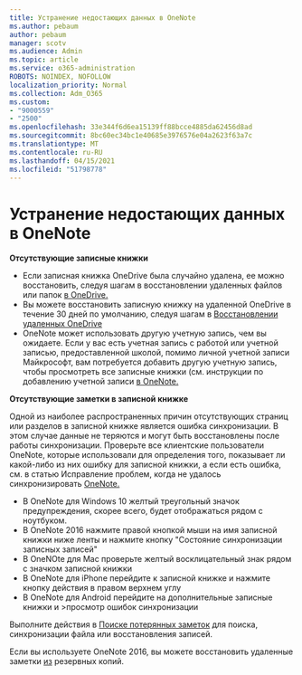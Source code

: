 ```yaml
---
title: Устранение недостающих данных в OneNote
ms.author: pebaum
author: pebaum
manager: scotv
ms.audience: Admin
ms.topic: article
ms.service: o365-administration
ROBOTS: NOINDEX, NOFOLLOW
localization_priority: Normal
ms.collection: Adm_O365
ms.custom:
- "9000559"
- "2500"
ms.openlocfilehash: 33e344f6d6ea15139ff88bcce4885da62456d8ad
ms.sourcegitcommit: 8bc60ec34bc1e40685e3976576e04a2623f63a7c
ms.translationtype: MT
ms.contentlocale: ru-RU
ms.lasthandoff: 04/15/2021
ms.locfileid: "51798778"
---
```

# <a name="resolving-missing-data-in-onenote"></a>Устранение недостающих данных в OneNote

**Отсутствующие записные книжки**

- Если записная книжка OneDrive была случайно удалена, ее можно восстановить, следуя шагам в восстановлении удаленных файлов или папок [в OneDrive.](https://support.office.com/article/949ada80-0026-4db3-a953-c99083e6a84f)
- Вы можете восстановить записную книжку на удаленной OneDrive в течение 30 дней по умолчанию, следуя шагам в [Восстановлении удаленных OneDrive](https://docs.microsoft.com/onedrive/restore-deleted-onedrive)
- OneNote может использовать другую учетную запись, чем вы ожидаете. Если у вас есть учетная запись с работой или учетной записью, предоставленной школой, помимо личной учетной записи Майкрософт, вам потребуется добавить другую учетную запись, чтобы просмотреть все записные книжки (см. инструкции по добавлению учетной записи [в OneNote.](https://support.office.com/article/5afff855-54ee-47e4-a773-db048d4ac299)

**Отсутствующие заметки в записной книжке**

Одной из наиболее распространенных причин отсутствующих страниц или разделов в записной книжке является ошибка синхронизации. В этом случае данные не теряются и могут быть восстановлены после работы синхронизации. Проверьте все клиентские пользователи OneNote, которые использовали для определения того, показывает ли какой-либо из них ошибку для записной книжки, а если есть ошибка, см. в статью Исправление проблем, когда не удалось синхронизировать [OneNote.](https://support.office.com/article/299495ef-66d1-448f-90c1-b785a6968d45)

- В OneNote для Windows 10 желтый треугольный значок предупреждения, скорее всего, будет отображаться рядом с ноутбуком.
- В OneNote 2016 нажмите правой кнопкой мыши на имя записной книжки ниже ленты и нажмите кнопку "Состояние синхронизации записных записей"
- В OneNOte для Mac проверьте желтый восклицательный знак рядом с значком записной книжки
- В OneNote для iPhone перейдите к записной книжке и нажмите кнопку действия в правом верхнем углу
- В OneNote для Android перейдите на дополнительные записные книжки и >просмотр ошибок синхронизации

Выполните действия в [Поиске потерянных заметок](https://support.office.com/article/32cb2bd7-afe7-44d2-a711-398a88421287) для поиска, синхронизации файла или восстановления записей.

Если вы используете OneNote 2016, вы можете восстановить удаленные заметки [из](https://support.office.com/article/32ed1036-74fd-4c21-bc28-033a486e6b14) резервных копий.